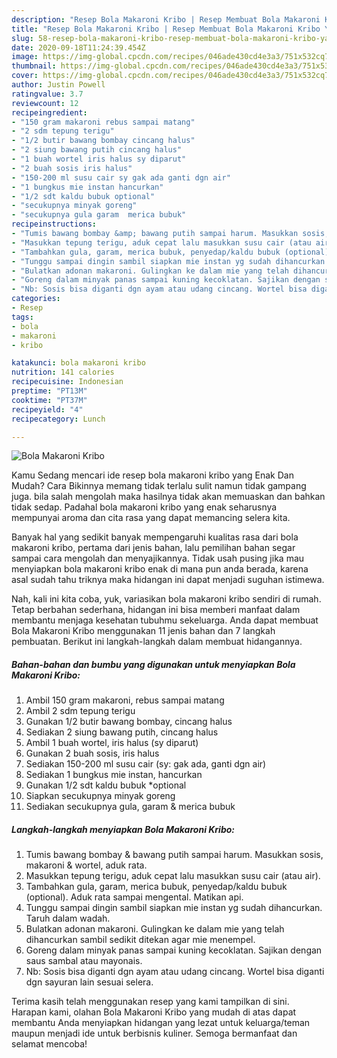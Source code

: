 ```yaml
---
description: "Resep Bola Makaroni Kribo | Resep Membuat Bola Makaroni Kribo Yang Paling Enak"
title: "Resep Bola Makaroni Kribo | Resep Membuat Bola Makaroni Kribo Yang Paling Enak"
slug: 58-resep-bola-makaroni-kribo-resep-membuat-bola-makaroni-kribo-yang-paling-enak
date: 2020-09-18T11:24:39.454Z
image: https://img-global.cpcdn.com/recipes/046ade430cd4e3a3/751x532cq70/bola-makaroni-kribo-foto-resep-utama.jpg
thumbnail: https://img-global.cpcdn.com/recipes/046ade430cd4e3a3/751x532cq70/bola-makaroni-kribo-foto-resep-utama.jpg
cover: https://img-global.cpcdn.com/recipes/046ade430cd4e3a3/751x532cq70/bola-makaroni-kribo-foto-resep-utama.jpg
author: Justin Powell
ratingvalue: 3.7
reviewcount: 12
recipeingredient:
- "150 gram makaroni rebus sampai matang"
- "2 sdm tepung terigu"
- "1/2 butir bawang bombay cincang halus"
- "2 siung bawang putih cincang halus"
- "1 buah wortel iris halus sy diparut"
- "2 buah sosis iris halus"
- "150-200 ml susu cair sy gak ada ganti dgn air"
- "1 bungkus mie instan hancurkan"
- "1/2 sdt kaldu bubuk optional"
- "secukupnya minyak goreng"
- "secukupnya gula garam  merica bubuk"
recipeinstructions:
- "Tumis bawang bombay &amp; bawang putih sampai harum. Masukkan sosis, makaroni &amp; wortel, aduk rata."
- "Masukkan tepung terigu, aduk cepat lalu masukkan susu cair (atau air)."
- "Tambahkan gula, garam, merica bubuk, penyedap/kaldu bubuk (optional). Aduk rata sampai mengental. Matikan api."
- "Tunggu sampai dingin sambil siapkan mie instan yg sudah dihancurkan. Taruh dalam wadah."
- "Bulatkan adonan makaroni. Gulingkan ke dalam mie yang telah dihancurkan sambil sedikit ditekan agar mie menempel."
- "Goreng dalam minyak panas sampai kuning kecoklatan. Sajikan dengan saus sambal atau mayonais."
- "Nb: Sosis bisa diganti dgn ayam atau udang cincang. Wortel bisa diganti dgn sayuran lain sesuai selera."
categories:
- Resep
tags:
- bola
- makaroni
- kribo

katakunci: bola makaroni kribo 
nutrition: 141 calories
recipecuisine: Indonesian
preptime: "PT13M"
cooktime: "PT37M"
recipeyield: "4"
recipecategory: Lunch

---
```



![Bola Makaroni Kribo](https://img-global.cpcdn.com/recipes/046ade430cd4e3a3/751x532cq70/bola-makaroni-kribo-foto-resep-utama.jpg)

Kamu Sedang mencari ide resep bola makaroni kribo yang Enak Dan Mudah? Cara Bikinnya memang tidak terlalu sulit namun tidak gampang juga. bila salah mengolah maka hasilnya tidak akan memuaskan dan bahkan tidak sedap. Padahal bola makaroni kribo yang enak seharusnya mempunyai aroma dan cita rasa yang dapat memancing selera kita.



Banyak hal yang sedikit banyak mempengaruhi kualitas rasa dari bola makaroni kribo, pertama dari jenis bahan, lalu pemilihan bahan segar sampai cara mengolah dan menyajikannya. Tidak usah pusing jika mau menyiapkan bola makaroni kribo enak di mana pun anda berada, karena asal sudah tahu triknya maka hidangan ini dapat menjadi suguhan istimewa.


Nah, kali ini kita coba, yuk, variasikan bola makaroni kribo sendiri di rumah. Tetap berbahan sederhana, hidangan ini bisa memberi manfaat dalam membantu menjaga kesehatan tubuhmu sekeluarga. Anda dapat membuat Bola Makaroni Kribo menggunakan 11 jenis bahan dan 7 langkah pembuatan. Berikut ini langkah-langkah dalam membuat hidangannya.

<!--inarticleads1-->

##### Bahan-bahan dan bumbu yang digunakan untuk menyiapkan Bola Makaroni Kribo:

1. Ambil 150 gram makaroni, rebus sampai matang
1. Ambil 2 sdm tepung terigu
1. Gunakan 1/2 butir bawang bombay, cincang halus
1. Sediakan 2 siung bawang putih, cincang halus
1. Ambil 1 buah wortel, iris halus (sy diparut)
1. Gunakan 2 buah sosis, iris halus
1. Sediakan 150-200 ml susu cair (sy: gak ada, ganti dgn air)
1. Sediakan 1 bungkus mie instan, hancurkan
1. Gunakan 1/2 sdt kaldu bubuk *optional
1. Siapkan secukupnya minyak goreng
1. Sediakan secukupnya gula, garam &amp; merica bubuk




<!--inarticleads2-->

##### Langkah-langkah menyiapkan Bola Makaroni Kribo:

1. Tumis bawang bombay &amp; bawang putih sampai harum. Masukkan sosis, makaroni &amp; wortel, aduk rata.
1. Masukkan tepung terigu, aduk cepat lalu masukkan susu cair (atau air).
1. Tambahkan gula, garam, merica bubuk, penyedap/kaldu bubuk (optional). Aduk rata sampai mengental. Matikan api.
1. Tunggu sampai dingin sambil siapkan mie instan yg sudah dihancurkan. Taruh dalam wadah.
1. Bulatkan adonan makaroni. Gulingkan ke dalam mie yang telah dihancurkan sambil sedikit ditekan agar mie menempel.
1. Goreng dalam minyak panas sampai kuning kecoklatan. Sajikan dengan saus sambal atau mayonais.
1. Nb: Sosis bisa diganti dgn ayam atau udang cincang. Wortel bisa diganti dgn sayuran lain sesuai selera.




Terima kasih telah menggunakan resep yang kami tampilkan di sini. Harapan kami, olahan Bola Makaroni Kribo yang mudah di atas dapat membantu Anda menyiapkan hidangan yang lezat untuk keluarga/teman maupun menjadi ide untuk berbisnis kuliner. Semoga bermanfaat dan selamat mencoba!
